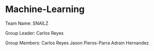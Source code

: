 # Machine-Learning
Team Name:  SNAILZ

Group Leader: Carlos Reyes

Group Members:
  Carlos Reyes
  Jason Pieros-Parra
  Adrain Hernandez
